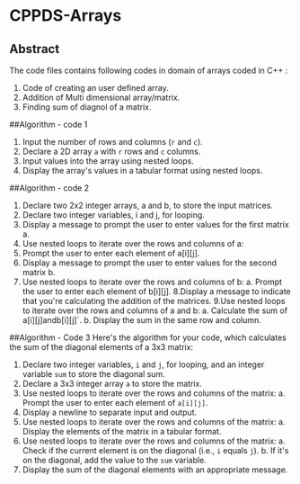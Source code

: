 # CPPDS-Arrays
## Abstract
The code files contains following codes in domain of arrays coded in C++ : 
1) Code of creating an user defined array.
2) Addition of Multi dimensional array/matrix.
3) Finding sum of diagnol of a matrix.

##Algorithm - code 1
1. Input the number of rows and columns (`r` and `c`).
2. Declare a 2D array `a` with `r` rows and `c` columns.
3. Input values into the array using nested loops.
4. Display the array's values in a tabular format using nested loops.

##Algorithm - code 2
1. Declare two 2x2 integer arrays, a and b, to store the input matrices.
2. Declare two integer variables, i and j, for looping.
3. Display a message to prompt the user to enter values for the first matrix a.
4. Use nested loops to iterate over the rows and columns of a:
5. Prompt the user to enter each element of a[i][j].
6. Display a message to prompt the user to enter values for the second matrix b.
7. Use nested loops to iterate over the rows and columns of b:
  a. Prompt the user to enter each element of b[i][j].
8.Display a message to indicate that you're calculating the addition of the matrices.
9.Use nested loops to iterate over the rows and columns of a and b: a. Calculate the sum of a[i][j]andb[i][j]`.
b. Display the sum in the same row and column.

##Algorithm - Code 3
Here's the algorithm for your code, which calculates the sum of the diagonal elements of a 3x3 matrix:

1. Declare two integer variables, `i` and `j`, for looping, and an integer variable `sum` to store the diagonal sum.
2. Declare a 3x3 integer array `a` to store the matrix.
3. Use nested loops to iterate over the rows and columns of the matrix:
    a. Prompt the user to enter each element of `a[i][j]`.
4. Display a newline to separate input and output.
5. Use nested loops to iterate over the rows and columns of the matrix:
    a. Display the elements of the matrix in a tabular format.
6. Use nested loops to iterate over the rows and columns of the matrix:
    a. Check if the current element is on the diagonal (i.e., `i` equals `j`).
    b. If it's on the diagonal, add the value to the `sum` variable.
7. Display the sum of the diagonal elements with an appropriate message.


